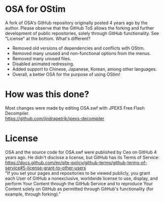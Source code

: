 # OSA for OStim
A fork of OSA's GitHub repository originally posted 4 years ago by the author. Please observe that the GitHub ToS allows the forking and further development of public repositories, solely through GitHub functionality. See "License" at the bottom.
What's different? <br>

- Removed old versions of dependencies and conflicts with OStim.
- Removed many unused and non-functional options from the menus.
- Removed many unused files.
- Disabled animated redressing.
- Added support to Chinese, Japanese, Korean, among other languages.
- Overall, a better OSA for the purpose of using OStim!

# How was this done?
Most changes were made by editing OSA.swf with JPEXS Free Flash Decompiler. <br>
https://github.com/jindrapetrik/jpexs-decompiler

# License
OSA and the source code for OSA.swf were published by Ceo on GitHub 4 years ago. He didn't disclose a license, but GitHub has its Terms of Service: <br>
https://docs.github.com/en/site-policy/github-terms/github-terms-of-service#5-license-grant-to-other-users <br>
"If you set your pages and repositories to be viewed publicly, you grant each User of GitHub a nonexclusive, worldwide license to use, display, and perform Your Content through the GitHub Service and to reproduce Your Content solely on GitHub as permitted through GitHub's functionality (for example, through forking)." <br>
